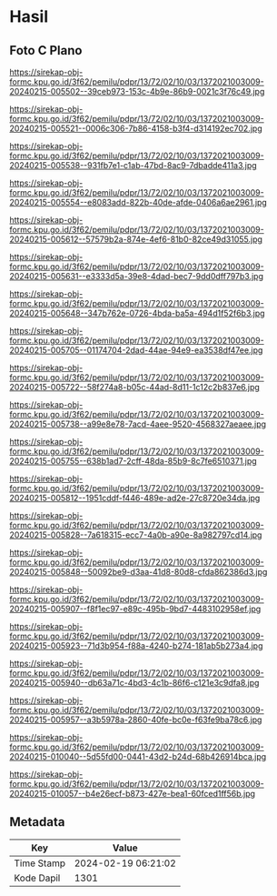 # Hasil

## Foto C Plano

https://sirekap-obj-formc.kpu.go.id/3f62/pemilu/pdpr/13/72/02/10/03/1372021003009-20240215-005502--39ceb973-153c-4b9e-86b9-0021c3f76c49.jpg

https://sirekap-obj-formc.kpu.go.id/3f62/pemilu/pdpr/13/72/02/10/03/1372021003009-20240215-005521--0006c306-7b86-4158-b3f4-d314192ec702.jpg

https://sirekap-obj-formc.kpu.go.id/3f62/pemilu/pdpr/13/72/02/10/03/1372021003009-20240215-005538--931fb7e1-c1ab-47bd-8ac9-7dbadde411a3.jpg

https://sirekap-obj-formc.kpu.go.id/3f62/pemilu/pdpr/13/72/02/10/03/1372021003009-20240215-005554--e8083add-822b-40de-afde-0406a6ae2961.jpg

https://sirekap-obj-formc.kpu.go.id/3f62/pemilu/pdpr/13/72/02/10/03/1372021003009-20240215-005612--57579b2a-874e-4ef6-81b0-82ce49d31055.jpg

https://sirekap-obj-formc.kpu.go.id/3f62/pemilu/pdpr/13/72/02/10/03/1372021003009-20240215-005631--e3333d5a-39e8-4dad-bec7-9dd0dff797b3.jpg

https://sirekap-obj-formc.kpu.go.id/3f62/pemilu/pdpr/13/72/02/10/03/1372021003009-20240215-005648--347b762e-0726-4bda-ba5a-494d1f52f6b3.jpg

https://sirekap-obj-formc.kpu.go.id/3f62/pemilu/pdpr/13/72/02/10/03/1372021003009-20240215-005705--01174704-2dad-44ae-94e9-ea3538df47ee.jpg

https://sirekap-obj-formc.kpu.go.id/3f62/pemilu/pdpr/13/72/02/10/03/1372021003009-20240215-005722--58f274a8-b05c-44ad-8d11-1c12c2b837e6.jpg

https://sirekap-obj-formc.kpu.go.id/3f62/pemilu/pdpr/13/72/02/10/03/1372021003009-20240215-005738--a99e8e78-7acd-4aee-9520-4568327aeaee.jpg

https://sirekap-obj-formc.kpu.go.id/3f62/pemilu/pdpr/13/72/02/10/03/1372021003009-20240215-005755--638b1ad7-2cff-48da-85b9-8c7fe6510371.jpg

https://sirekap-obj-formc.kpu.go.id/3f62/pemilu/pdpr/13/72/02/10/03/1372021003009-20240215-005812--1951cddf-f446-489e-ad2e-27c8720e34da.jpg

https://sirekap-obj-formc.kpu.go.id/3f62/pemilu/pdpr/13/72/02/10/03/1372021003009-20240215-005828--7a618315-ecc7-4a0b-a90e-8a982797cd14.jpg

https://sirekap-obj-formc.kpu.go.id/3f62/pemilu/pdpr/13/72/02/10/03/1372021003009-20240215-005848--50092be9-d3aa-41d8-80d8-cfda862386d3.jpg

https://sirekap-obj-formc.kpu.go.id/3f62/pemilu/pdpr/13/72/02/10/03/1372021003009-20240215-005907--f8f1ec97-e89c-495b-9bd7-4483102958ef.jpg

https://sirekap-obj-formc.kpu.go.id/3f62/pemilu/pdpr/13/72/02/10/03/1372021003009-20240215-005923--71d3b954-f88a-4240-b274-181ab5b273a4.jpg

https://sirekap-obj-formc.kpu.go.id/3f62/pemilu/pdpr/13/72/02/10/03/1372021003009-20240215-005940--db63a71c-4bd3-4c1b-86f6-c121e3c9dfa8.jpg

https://sirekap-obj-formc.kpu.go.id/3f62/pemilu/pdpr/13/72/02/10/03/1372021003009-20240215-005957--a3b5978a-2860-40fe-bc0e-f63fe9ba78c6.jpg

https://sirekap-obj-formc.kpu.go.id/3f62/pemilu/pdpr/13/72/02/10/03/1372021003009-20240215-010040--5d55fd00-0441-43d2-b24d-68b426914bca.jpg

https://sirekap-obj-formc.kpu.go.id/3f62/pemilu/pdpr/13/72/02/10/03/1372021003009-20240215-010057--b4e26ecf-b873-427e-bea1-60fced1ff56b.jpg


## Metadata

| Key        | Value               |
| ---------- | ------------------- |
| Time Stamp | 2024-02-19 06:21:02 |
| Kode Dapil | 1301                |



